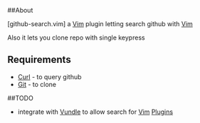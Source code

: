 ##About

[github-search.vim] a [Vim] plugin letting search github with [Vim]

Also it lets you clone repo with single keypress

## Requirements

- [Curl] - to query github
- [Git] - to clone

##TODO

- integrate with [Vundle] to allow search for [Vim] [Plugins]

[Vim]:http://www.vim.org
[Vundle]:http://github.com/gmarik/vundle
[Plugins]:http://vim-scripts.org/vim/scripts.html
[curl]:http://vim-scripts.org/vim/scripts.html
[Git]:http://vim-scripts.org/vim/scripts.html

